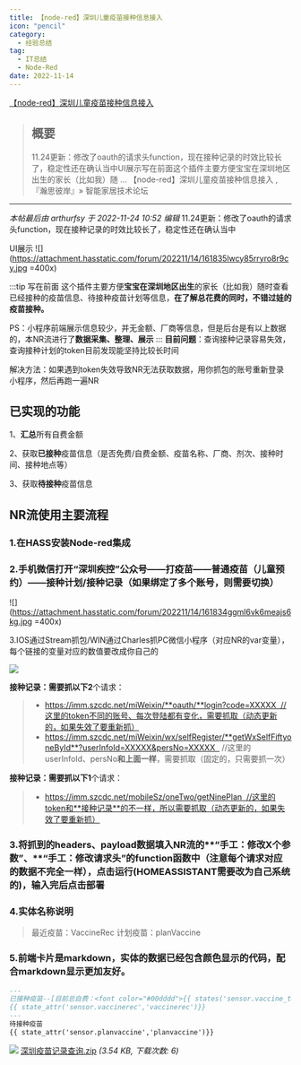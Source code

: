```yaml
---
title: 【node-red】深圳儿童疫苗接种信息接入 
icon: "pencil"
category:
  - 经验总结
tag:
  - IT总结
  - Node-Red
date: 2022-11-14
---
```

 [【node-red】深圳儿童疫苗接种信息接入](https://bbs.hassbian.com/thread-18611-1-1.html)

> ## 概要
>
> 11.24更新：修改了oauth的请求头function，现在接种记录的时效比较长了，稳定性还在确认当中UI展示写在前面这个插件主要方便宝宝在深圳地区出生的家长（比如我）随 ... 【node-red】深圳儿童疫苗接种信息接入 ,『瀚思彼岸』» 智能家居技术论坛

---

_本帖最后由 arthurfsy 于 2022-11-24 10:52 编辑_ 11.24更新：修改了oauth的请求头function，现在接种记录的时效比较长了，稳定性还在确认当中

UI展示
![](https://attachment.hasstatic.com/forum/202211/14/161835lwcy85rryro8r9cy.jpg =400x)

:::tip 写在前面
这个插件主要方便**宝宝在深圳地区出生**的家长（比如我）随时查看已经接种的疫苗信息、待接种疫苗计划等信息，**在了解总花费的同时，不错过娃的疫苗接种。**

PS：小程序前端展示信息较少，并无金额、厂商等信息，但是后台是有以上数据的，本NR流进行了**数据采集、整理、展示**
:::
**目前问题**：查询接种记录容易失效，查询接种计划的token目前发现能坚持比较长时间

解决方法：如果遇到token失效导致NR无法获取数据，用你抓包的账号重新登录小程序，然后再跑一遍NR

## 已实现的功能
1、**汇总**所有自费金额

2、获取**已接种**疫苗信息（是否免费/自费金额、疫苗名称、厂商、剂次、接种时间、接种地点等）

3、获取**待接种**疫苗信息

## NR流使用主要流程
### 1.在HASS安装Node-red集成
### 2.手机微信打开“深圳疾控”公众号——打疫苗——普通疫苗（儿童预约）——接种计划/接种记录（如果绑定了多个账号，则需要切换）

![](https://attachment.hasstatic.com/forum/202211/14/161834ggml6vk6meajs6kg.jpg =400x)

3.IOS通过Stream抓包/WIN通过Charles抓PC微信小程序（对应NR的var变量），每个链接的变量对应的数值要改成你自己的

![](https://attachment.hasstatic.com/forum/202211/14/162126khbiktiugcbbi4kb.png)

**接种记录：**需要抓以下**2**个请求：

> - https://imm.szcdc.net/miWeixin/**oauth/**login?code=XXXXX  //这里的token不同的账号、每次登陆都有变化，需要抓取（动态更新的，如果失效了要重新抓）
> - https://imm.szcdc.net/miWeixin/wx/selfRegister/**getWxSelfFiftyoneById**?userInfoId=XXXXX&persNo=XXXXX   //这里的userInfoId、persNo**和上面一样**，需要抓取（固定的，只需要抓一次）

 **接种记录：**需要抓以下**1**个请求：
> - https://imm.szcdc.net/mobileSz/oneTwo/getNinePlan  //这里的token和**接种记录**的不一样，所以需要抓取（动态更新的，如果失效了要重新抓）

### 3.将抓到的headers、payload数据填入NR流的**“手工：修改X个参数”、**“手工：修改请求头”的function函数中（注意每个请求对应的数据不完全一样），点击运行(HOMEASSISTANT需要改为自己系统的)，输入完后点击部署

### 4.实体名称说明
> 最近疫苗：VaccineRec
> 计划疫苗：planVaccine

### 5.前端卡片是markdown，实体的数据已经包含颜色显示的代码，配合markdown显示更加友好。

```markdown
---
已接种疫苗--[目前总自费：<font color="#00dddd">{{ states('sensor.vaccine_total_cost')}}元</font>]：
{{ state_attr('sensor.vaccinerec','vaccinerec')}} 
---
待接种疫苗
{{ state_attr('sensor.planvaccine','planvaccine')}}
```

![](https://www.hasstatic.com/image/filetype/zip.gif) [深圳疫苗记录查询.zip](https://bbs.hassbian.com/forum.php?mod=attachment&aid=NDMyNzR8ODAwNmEzYjB8MTY5NDcwMjI3OXw1NzI4M3wxODYxMQ%3D%3D) _(3.54 KB, 下载次数: 6)_
